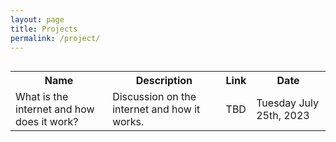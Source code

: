 ```yaml
---
layout: page
title: Projects
permalink: /project/
---
```


<div style="display: flex; align-items: center;">
     <table>
      <tr>
        <th>Name</th>
        <th>Description</th>
        <th>Link</th>
        <th>Date</th>
      </tr>
      <tr>
        <td>What is the internet and how does it work?</td>
        <td>Discussion on the internet and how it works.</td>
        <td>TBD</td>
        <!-- <td><a href="./project_posts/one.html" target="_blank">Link</a></td> -->
        <td>Tuesday July 25th, 2023</td>
      </tr>
    </table>
</div>